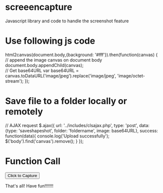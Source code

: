 # screeencapture
Javascript library and code to handle the screenshot feature

# Use following js code

html2canvas(document.body,{background: '#fff'}).then(function(canvas) {	
          // append the image canvas on document body
	        document.body.appendChild(canvas);	
	        // Get base64URL
	        var base64URL = canvas.toDataURL('image/jpeg').replace('image/jpeg', 'image/octet-stream');
 });

# Save file to a folder locally or remotely
// AJAX request
$.ajax({
	           url: '../includes/clsajax.php',
	           type: 'post',
	           data: {type: 'saveshapeshot', folder: 'foldername', image: base64URL},
	           success: function(data){
	              console.log('Upload successfully');
	              $('body').find('canvas').remove();
	           }
});


# Function Call
<button type="submit" class="ss-ml-0 ss-bg-green ss-ptb-10 ss-plr-20" onclick="screenshot();">Click to Capture </button>

That's all!
Have fun!!!!!!!
